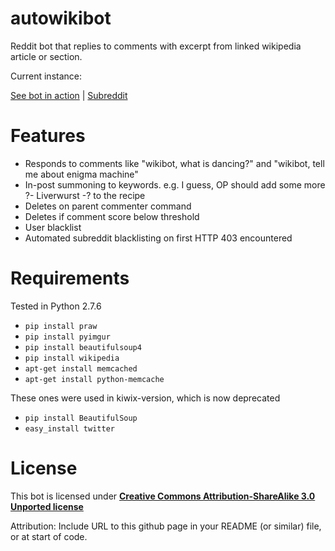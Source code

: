 autowikibot
===========

Reddit bot that replies to comments with excerpt from linked wikipedia article or section.

Current instance:

[See bot in action](http://www.reddit.com/u/autowikibot) |
[Subreddit](http://www.reddit.com/r/autowikibot/)

Features
========

* Responds to comments like "wikibot, what is dancing?" and  "wikibot, tell me about enigma machine"
* In-post summoning to keywords. e.g. I guess, OP should add some more ?- Liverwurst -? to the recipe
* Deletes on parent commenter command
* Deletes if comment score below threshold
* User blacklist
* Automated subreddit blacklisting on first HTTP 403 encountered

Requirements
============

Tested in Python 2.7.6
* `pip install praw`
* `pip install pyimgur`
* `pip install beautifulsoup4`
* `pip install wikipedia`
* `apt-get install memcached`
* `apt-get install python-memcache`

These ones were used in kiwix-version, which is now deprecated
* `pip install BeautifulSoup`
* `easy_install twitter`


License
=========

This bot is licensed under [**Creative Commons Attribution-ShareAlike 3.0 Unported license**](http://creativecommons.org/licenses/by-sa/3.0/)

Attribution: Include URL to this github page in your README (or similar) file, or at start of code.

